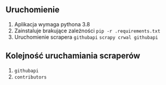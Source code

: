 ## Uruchomienie

1. Aplikacja wymaga pythona 3.8
2. Zainstaluje brakujące zależności ```pip -r .requirements.txt```
3. Uruchomienie scrapera ```githubapi``` ```scrapy crwal githubapi```

## Kolejność uruchamiania scraperów

1. ```githubapi```
2. ```contributors```